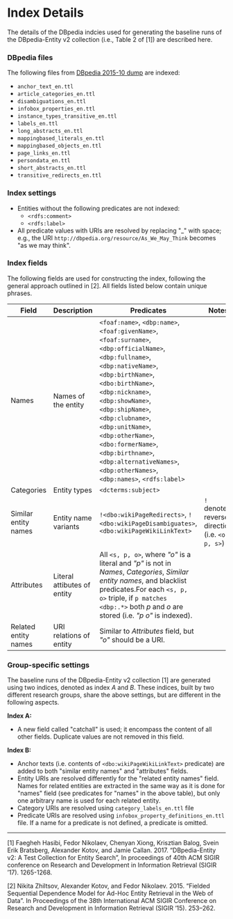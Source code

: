 # Index Details


The details of the DBpedia indcies used for generating the baseline runs of the DBpedia-Entity v2 collection (i.e., Table 2 of [1]) are described here.


### DBpedia files

The following files from [DBpedia 2015-10 dump](http://downloads.dbpedia.org/2015-10/core-i18n/en/) are indexed:

- `anchor_text_en.ttl`
- `article_categories_en.ttl`
- `disambiguations_en.ttl`
- `infobox_properties_en.ttl`
- `instance_types_transitive_en.ttl`
- `labels_en.ttl`
- `long_abstracts_en.ttl`
- `mappingbased_literals_en.ttl`
- `mappingbased_objects_en.ttl`
- `page_links_en.ttl`
- `persondata_en.ttl`
- `short_abstracts_en.ttl`	
- `transitive_redirects_en.ttl`

### Index settings

- Entities without the following predicates are not indexed:
    * `<rdfs:comment>` 
    * `<rdfs:label>` 
- All predicate values with URIs are resolved by replacing "_" with space; e.g., the URI `http://dbpedia.org/resource/As_We_May_Think` becomes "as we may think".

### Index fields

The following fields are used for constructing the index,  following the general approach outlined in [2]. All fields listed below contain unique phrases.


| Field | Description | Predicates | Notes |
| --- | --- | --- | --- |
| Names | Names of the entity | `<foaf:name>`, `<dbp:name>`, `<foaf:givenName>`, `<foaf:surname>`, `<dbp:officialName>`, `<dbp:fullname>`, `<dbp:nativeName>`, `<dbp:birthName>`, `<dbo:birthName>`, `<dbp:nickname>`, `<dbp:showName>`, `<dbp:shipName>`, `<dbp:clubname>`, `<dbp:unitName>`, `<dbp:otherName>`, `<dbo:formerName>`, `<dbp:birthname>`, `<dbp:alternativeNames>`, `<dbp:otherNames>`, `<dbp:names>`, `<rdfs:label>` | |
| Categories | Entity types | `<dcterms:subject>` | |
| Similar entity names | Entity  name variants | `!<dbo:wikiPageRedirects>`, `!<dbo:wikiPageDisambiguates>`, `<dbo:wikiPageWikiLinkText>` | `!` denotes reverse direction (i.e. `<o, p, s>`) | 
| Attributes | Literal attibutes of entity | All `<s, p, o>`, where *"o"* is a literal and *"p"* is not in *Names*, *Categories*, *Similar entity names*, and blacklist predicates.For each `<s, p, o>` triple, if `p matches <dbp:.*>` both *p* and *o* are stored (i.e. *"p o"* is indexed). | |
| Related entity names | URI relations of entity|  Similar to *Attributes* field, but *"o"* should be a URI. | |  


### Group-specific settings

The baseline runs of the DBpedia-Entity v2 collection [1] are generated using two indices, denoted as index *A* and *B*. These indices, built by two different research groups, share the above settings, but are different in the following aspects.
 

**Index A:**

  - A new field called "catchall" is used; it encompass the content of all other fields. Duplicate values are not removed in this field.

**Index B:**

 - Anchor texts (i.e. contents of `<dbo:wikiPageWikiLinkText>` predicate) are added to both "similar entity names" and "attributes" fields.
 - Entity URIs are resolved differently for the "related entity names" field. Names for related entities are extracted in the same way as it is done for "names" field (see predicates for "names" in the above table), but only one arbitrary name is used for each related entity.
 - Category URIs are resolved using `category_labels_en.ttl` file
 - Predicate URIs are resolved using `infobox_property_definitions_en.ttl` file. If a name for a predicate is not defined, a predicate is omitted.

 
----------------
 
[1] Faegheh Hasibi, Fedor Nikolaev, Chenyan Xiong, Krisztian Balog, Svein Erik Bratsberg, Alexander Kotov, and Jamie Callan. 2017. “DBpedia-Entity v2: A Test Collection for Entity Search”, In proceedings of 40th ACM SIGIR conference on Research and Development in Information Retrieval (SIGIR ’17). 1265-1268.

[2] Nikita Zhiltsov, Alexander Kotov, and Fedor Nikolaev. 2015. “Fielded Sequential Dependence Model for Ad-Hoc Entity Retrieval in the Web of Data”. In Proceedings of the 38th International ACM SIGIR Conference on Research and Development in Information Retrieval (SIGIR ‘15). 253–262.
